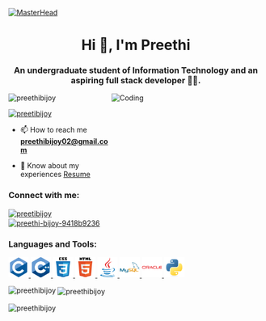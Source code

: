 [![MasterHead](https://www.hays.com.au/documents/3173609/3716998/Image_Tech_Job_Software_Developer_LandingPage.jpg/482fcd02-18cd-7adc-69ec-2810709139af?t=1618902865233)](https://PreethiBijoy.io)
<h1 align="center">Hi 👋, I'm Preethi</h1>
<h3 align="center">An undergraduate student of Information Technology and an aspiring full stack developer 👩‍💻.</h3>
<img align="right" alt="Coding" width="300" height="300" src="https://images.squarespace-cdn.com/content/v1/5f402a9d4e121b7f850b4374/1598040805419-QIEZIF4KLQAPB0VV6B58/App-Developer.gif?format=1000w">

<p align="left"> <img src="https://komarev.com/ghpvc/?username=preethibijoy&label=Profile%20views&color=0e75b6&style=flat" alt="preethibijoy" /> </p>

<p align="left"> <a href="https://twitter.com/preetibijoy" target="blank"><img src="https://img.shields.io/twitter/follow/preetibijoy?logo=twitter&style=for-the-badge" alt="preetibijoy" /></a> </p>

- 📫 How to reach me **preethibijoy02@gmail.com**

- 📄 Know about my experiences [Resume](https://drive.google.com/file/d/10r6xgBXJu-M9BeCr-NfxKibXZQtmnhp3/view?usp=sharing)

<h3 align="left">Connect with me:</h3>
<p align="left">
<a href="https://twitter.com/preetibijoy" target="blank"><img align="center" src="https://raw.githubusercontent.com/rahuldkjain/github-profile-readme-generator/master/src/images/icons/Social/twitter.svg" alt="preetibijoy" height="30" width="40" /></a>
<a href="https://linkedin.com/in/preethi-bijoy-9418b9236" target="blank"><img align="center" src="https://raw.githubusercontent.com/rahuldkjain/github-profile-readme-generator/master/src/images/icons/Social/linked-in-alt.svg" alt="preethi-bijoy-9418b9236" height="30" width="40" /></a>
</p>

<h3 align="left">Languages and Tools:</h3>
<p align="left"> <a href="https://www.cprogramming.com/" target="_blank" rel="noreferrer"> <img src="https://raw.githubusercontent.com/devicons/devicon/master/icons/c/c-original.svg" alt="c" width="40" height="40"/> </a> <a href="https://www.w3schools.com/cpp/" target="_blank" rel="noreferrer"> <img src="https://raw.githubusercontent.com/devicons/devicon/master/icons/cplusplus/cplusplus-original.svg" alt="cplusplus" width="40" height="40"/> </a> <a href="https://www.w3schools.com/css/" target="_blank" rel="noreferrer"> <img src="https://raw.githubusercontent.com/devicons/devicon/master/icons/css3/css3-original-wordmark.svg" alt="css3" width="40" height="40"/> </a> <a href="https://www.w3.org/html/" target="_blank" rel="noreferrer"> <img src="https://raw.githubusercontent.com/devicons/devicon/master/icons/html5/html5-original-wordmark.svg" alt="html5" width="40" height="40"/> </a> <a href="https://www.java.com" target="_blank" rel="noreferrer"> <img src="https://raw.githubusercontent.com/devicons/devicon/master/icons/java/java-original.svg" alt="java" width="40" height="40"/> </a> <a href="https://www.mysql.com/" target="_blank" rel="noreferrer"> <img src="https://raw.githubusercontent.com/devicons/devicon/master/icons/mysql/mysql-original-wordmark.svg" alt="mysql" width="40" height="40"/> </a> <a href="https://www.oracle.com/" target="_blank" rel="noreferrer"> <img src="https://raw.githubusercontent.com/devicons/devicon/master/icons/oracle/oracle-original.svg" alt="oracle" width="40" height="40"/> </a> <a href="https://www.python.org" target="_blank" rel="noreferrer"> <img src="https://raw.githubusercontent.com/devicons/devicon/master/icons/python/python-original.svg" alt="python" width="40" height="40"/> </a> </p>

<p><img align="left" src="https://github-readme-stats.vercel.app/api/top-langs?username=preethibijoy&show_icons=true&locale=en&layout=compact" alt="preethibijoy" /></p>

<p>&nbsp;<img align="center" src="https://github-readme-stats.vercel.app/api?username=preethibijoy&show_icons=true&locale=en" alt="preethibijoy" /></p>

<p><img align="center" src="https://github-readme-streak-stats.herokuapp.com/?user=preethibijoy&" alt="preethibijoy" /></p>
